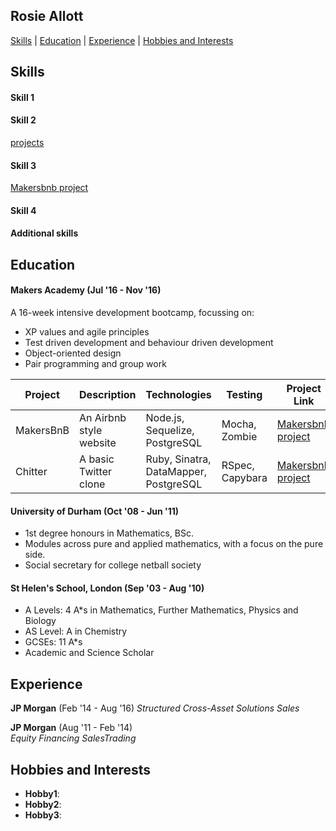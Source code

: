 ## Rosie Allott

[Skills](##Skills) | [Education](##Education) | [Experience](##Experience) | [Hobbies and Interests](##Hobbies)


## Skills

#### Skill 1

#### Skill 2

 [projects](####Makers)

#### Skill 3

[Makersbnb project](url)

#### Skill 4


#### Additional skills



## Education

#### Makers Academy (Jul '16 - Nov '16)

A 16-week intensive development bootcamp, focussing on:

- XP values and agile principles
- Test driven development and behaviour driven development
- Object-oriented design
- Pair programming and group work

| Project   | Description | Technologies | Testing | Project Link |
|---        |---          |---           |---      | --           |
| MakersBnB | An Airbnb style website | Node.js, Sequelize, PostgreSQL | Mocha, Zombie | [Makersbnb project](url)|
| Chitter | A basic Twitter clone | Ruby, Sinatra, DataMapper, PostgreSQL | RSpec, Capybara |[Makersbnb project](url) |

#### University of Durham (Oct '08 - Jun '11)

- 1st degree honours in Mathematics, BSc.
- Modules across pure and applied mathematics, with a focus on the pure side.
- Social secretary for college netball society

#### St Helen's School, London (Sep '03 - Aug '10)

- A Levels:       4 A*s in Mathematics, Further Mathematics, Physics and Biology
- AS Level:       A in Chemistry
- GCSEs:          11 A*s
- Academic and Science Scholar

## Experience

**JP Morgan** (Feb '14 - Aug '16)
*Structured Cross-Asset Solutions Sales*  

**JP Morgan** (Aug '11 - Feb '14)   
*Equity Financing SalesTrading*  

## Hobbies and Interests

- **Hobby1**:
- **Hobby2**:
- **Hobby3**:
